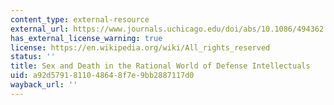 ```yaml
---
content_type: external-resource
external_url: https://www.journals.uchicago.edu/doi/abs/10.1086/494362
has_external_license_warning: true
license: https://en.wikipedia.org/wiki/All_rights_reserved
status: ''
title: Sex and Death in the Rational World of Defense Intellectuals
uid: a92d5791-8110-4864-8f7e-9bb2887117d0
wayback_url: ''
---
```

